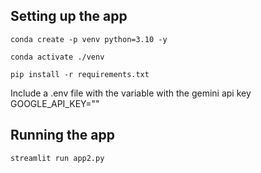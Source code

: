 ## Setting up the app
```conda create -p venv python=3.10 -y```

```conda activate ./venv```

```pip install -r requirements.txt```

Include a .env file with the variable with the gemini api key 
GOOGLE_API_KEY=""

## Running the app

```streamlit run app2.py```